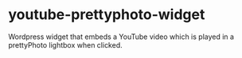 # youtube-prettyphoto-widget
Wordpress widget that embeds a YouTube video which is played in a prettyPhoto lightbox when clicked.

